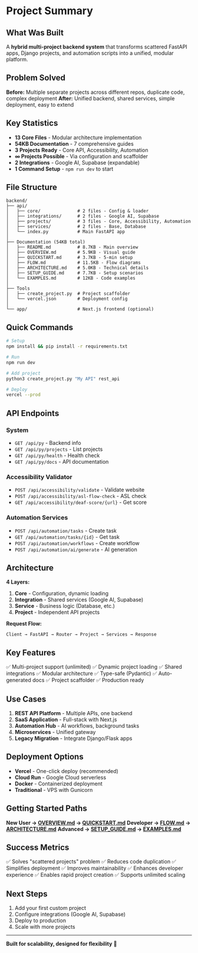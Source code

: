 # Project Summary

## What Was Built

A **hybrid multi-project backend system** that transforms scattered FastAPI apps, Django projects, and automation scripts into a unified, modular platform.

## Problem Solved

**Before:** Multiple separate projects across different repos, duplicate code, complex deployment
**After:** Unified backend, shared services, simple deployment, easy to extend

## Key Statistics

- **13 Core Files** - Modular architecture implementation
- **54KB Documentation** - 7 comprehensive guides
- **3 Projects Ready** - Core API, Accessibility, Automation
- **∞ Projects Possible** - Via configuration and scaffolder
- **2 Integrations** - Google AI, Supabase (expandable)
- **1 Command Setup** - `npm run dev` to start

## File Structure

```
backend/
├── api/
│   ├── core/              # 2 files - Config & loader
│   ├── integrations/      # 2 files - Google AI, Supabase
│   ├── projects/          # 3 files - Core, Accessibility, Automation
│   ├── services/          # 2 files - Base, Database
│   └── index.py           # Main FastAPI app
│
├── Documentation (54KB total)
│   ├── README.md          # 8.7KB - Main overview
│   ├── OVERVIEW.md        # 5.9KB - Visual guide
│   ├── QUICKSTART.md      # 3.7KB - 5-min setup
│   ├── FLOW.md            # 11.5KB - Flow diagrams
│   ├── ARCHITECTURE.md    # 5.0KB - Technical details
│   ├── SETUP_GUIDE.md     # 7.7KB - Setup scenarios
│   └── EXAMPLES.md        # 12KB - Code examples
│
├── Tools
│   ├── create_project.py  # Project scaffolder
│   └── vercel.json        # Deployment config
│
└── app/                   # Next.js frontend (optional)
```

## Quick Commands

```bash
# Setup
npm install && pip install -r requirements.txt

# Run
npm run dev

# Add project
python3 create_project.py "My API" rest_api

# Deploy
vercel --prod
```

## API Endpoints

### System
- `GET /api/py` - Backend info
- `GET /api/py/projects` - List projects
- `GET /api/py/health` - Health check
- `GET /api/py/docs` - API documentation

### Accessibility Validator
- `POST /api/accessibility/validate` - Validate website
- `POST /api/accessibility/asl-flow-check` - ASL check
- `GET /api/accessibility/deaf-score/{url}` - Get score

### Automation Services
- `POST /api/automation/tasks` - Create task
- `GET /api/automation/tasks/{id}` - Get task
- `POST /api/automation/workflows` - Create workflow
- `POST /api/automation/ai/generate` - AI generation

## Architecture

**4 Layers:**
1. **Core** - Configuration, dynamic loading
2. **Integration** - Shared services (Google AI, Supabase)
3. **Service** - Business logic (Database, etc.)
4. **Project** - Independent API projects

**Request Flow:**
```
Client → FastAPI → Router → Project → Services → Response
```

## Key Features

✅ Multi-project support (unlimited)
✅ Dynamic project loading
✅ Shared integrations
✅ Modular architecture
✅ Type-safe (Pydantic)
✅ Auto-generated docs
✅ Project scaffolder
✅ Production ready

## Use Cases

1. **REST API Platform** - Multiple APIs, one backend
2. **SaaS Application** - Full-stack with Next.js
3. **Automation Hub** - AI workflows, background tasks
4. **Microservices** - Unified gateway
5. **Legacy Migration** - Integrate Django/Flask apps

## Deployment Options

- **Vercel** - One-click deploy (recommended)
- **Cloud Run** - Google Cloud serverless
- **Docker** - Containerized deployment
- **Traditional** - VPS with Gunicorn

## Getting Started Paths

**New User → [OVERVIEW.md](OVERVIEW.md) → [QUICKSTART.md](QUICKSTART.md)**
**Developer → [FLOW.md](FLOW.md) → [ARCHITECTURE.md](ARCHITECTURE.md)**
**Advanced → [SETUP_GUIDE.md](SETUP_GUIDE.md) → [EXAMPLES.md](EXAMPLES.md)**

## Success Metrics

✅ Solves "scattered projects" problem
✅ Reduces code duplication
✅ Simplifies deployment
✅ Improves maintainability
✅ Enhances developer experience
✅ Enables rapid project creation
✅ Supports unlimited scaling

## Next Steps

1. Add your first custom project
2. Configure integrations (Google AI, Supabase)
3. Deploy to production
4. Scale with more projects

---

**Built for scalability, designed for flexibility** 🚀
